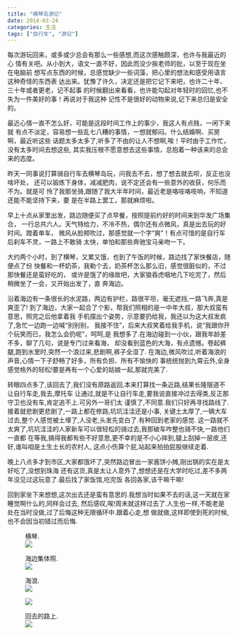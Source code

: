 ```yaml
---
title: "横琴岛游记"
date: 2014-03-24
categories: 生活
tags: ["自行车", "游记"]
---
```


每次游玩回来，或多或少总会有那么一些感想,而这次感触颇深，也许与我最近的心
情有关吧。从小到大，语文一直不好，因此而没少挨老师的批，以至于现在坐在电脑前
想写点东西的时候，总感觉缺少一些词藻，把心里的想法和感受用语言这种奇怪的东西表
达出来。犹豫了许久，决定还是把它记下来吧，也许二十年、三十年或者更老，记不起事
的时候翻出来看看，也许能勾起对年轻时的回忆,也不失为一件美好的事！再说对于我这种
记性不是很好的动物来说,记下来总归是安全的。

最近心情一直不怎么好，可能是这段时间工作上的事少，我这人有点贱，一闲下来就
有点不淡定，容易想一些乱七八糟的事情，一想就郁闷。什么结婚啊、买房啊，最近听这些
话题太多太多了,听多了不由的让人不想啊,唉！平时由于工作忙，没有太多时间去想这些,
其实我压根不愿意想去这些事情，总抱着一种该来的总会来的态度。
    
昨天一同事说打算骑自行车去横琴岛玩，问我去不去，想了想去就去呗，反正也没啥坏处，
还可以锻炼下身体，减减肥肉，说不定还会有一些意外的收获，何乐而不为。就是可
怜了我那坐骑,跟随了我大半年时间，最近老是咯吱咯吱响，不知道还能不能坚持下来，要
是在半路上罢工，那就麻烦啦。

早上十点从家里出发，路边随便买了点早餐，按照提前约好的时间来到华发广场集合，
一行总共六人。天气特给力，不冷不热，偶尔还有点微风，真是出去玩的好时间。蹬着单车，
微风从脸颊吹过，那感觉就一个字“爽”！有点可惜的是自行车后刹车不灵，一路上不敢骑
太快，单怕和那些奔驰宝马亲吻一下。

大约两个小时，到了横琴，又累又饿，也到了午饭的时候，路边找了家快餐店，随便点了份
快餐和一杯奶茶，我勒个去，奶茶杯怎么那么旧，感觉很脏似的，不过那快餐还是蛮好吃的，
或许是饿了的缘故吧，大家狼吞虎咽地几下吃完了，然后稍微坐了一会，又开始出发了，直
奔海边。

沿着海边有一条很长的水泥路，两边有护栏，路很平坦，毫无遮挡,一路飞奔,真是爽歪了!
到了海边，大家一起合了个影，帮我们照相的是一中年大叔，那大叔蛮有意思，照完之后他拿着我
手机摆出个姿势，示意要扔给我，我还以为这大叔发疯了,急忙一边跑一边喊“别别别，
我接不住”，后来大叔笑着给我手机，说“我跟你开个玩笑而已，我怎么会扔呢”，呵呵,是
我想多了.在海边碰到一小伙，跟我年龄差不多，聊了几句，说是专门过来看海，
却没看到蓝色的大海，有点遗憾。卷起裤腿,跑到水里时,突然一个浪过来,悲剧啊,裤子全湿了.
在海边,微风吹过,听着海浪的声音,心情一下子舒畅了好多，所有负担、所有不愉快的
事统统抛到九霄云外,全身感觉格外的轻松!要是再有一个心爱的姑娘一起,那就完美了.

转眼四点多了,该回去了,我们没有原路返回,本来打算找一条近路,结果长隆隧道不让自行车走,我去,摩托车
让通过,就是不让自行车走,要我说直接冲过去得类,反正那守卫也没有车,肯定追不上.可另外一哥们太
谨慎了,不同意.我们只好再寻找路线了.接着就悲剧更悲剧了,一路上都在修路,坑坑洼洼还是小事,
关键土太厚了,一辆大车过去,整个人感觉被土埋了,人没老,头发先变白了.有种回到老家的感觉.
这一路就不太爽了,坑坑洼洼的人家新车可以很轻松的骑过去,我那破车咋整也骑不快,一路他们一直都
在等我,搞得我都有些不好意思,更不幸的是不小心摔到,腿上刮掉一层皮,还好,谁叫咱是土生土长的农村人,
这点小伤算个屁,站起来拍拍屁股继续走着.


晚上八点多才到市区,大家都饿坏了,突然路边冒出一家酱饼小摊,刚出锅的实在是太好吃了,没想到珠海
还有这货,真是太让人意外了,想想还是在大学时吃过,差不多两年没见过这玩意了.最后找了家饭馆,吃完饭
各回各家,该干嘛干嘛!

回到家坐下来想想,这次出去还是蛮有意思的.我想当时如果不去的话,这一天就在家睡觉啊什么的,同样会过去,
然后感叹,唉!周末就这样过去了.人生也一样,不能老是处在当时没做,过了后悔这种无限循环中.跟着心走,想
做就做,这样即使到死的时候,也不会因当初错过而后悔.


<figure>
    <figcaption>横琴.</figcaption>
    <a href="/images/hengqin0.jpg"><img src="/images/hengqin0.jpg"></a>
</figure>

<figure>
    <figcaption>海边集体照.</figcaption>
    <a href="/images/hengqin1.jpg"><img src="/images/hengqin1.jpg"></a>
</figure>

<figure>
    <figcaption>海浪.</figcaption>
    <a href="/images/hengqin2.jpg"><img src="/images/hengqin2.jpg"></a>
</figure>

<figure>
    <figcaption></figcaption>
    <a href="/images/hengqin4.jpg"><img src="/images/hengqin4.jpg"></a>
</figure>

<figure>
    <figcaption>回去的路上.</figcaption>
    <a href="/images/hengqin3.jpg"><img src="/images/hengqin3.jpg"></a>
</figure>














